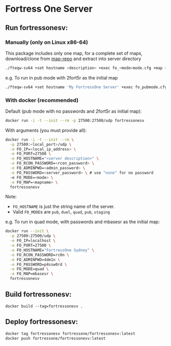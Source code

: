 # Fortress One Server

## Run fortressonesv:

### Manually (only on Linux x86-64)

This package includes only one map, for a complete set of maps, download/clone
from [map-repo](https://github.com/FortressOne/map-repo) and extract into
server directory

```sh
./fteqw-sv64 +set hostname <description> +exec fo_<mode>mode.cfg +map <map>
```

e.g. To run in pub mode with 2fort5r as the initial map

```sh
./fteqw-sv64 +set hostname 'My FortressOne Server' +exec fo_pubmode.cfg +map 2fort5r
```


### With docker (recommended)

Default (pub mode with no passwords and 2fort5r as initial map):

```sh
docker run -i -t --init --rm -p 27500:27500/udp fortressonesv
```

With arguments (you must provide all):

```sh
docker run -i -t --init --rm \
  -p 27500:<local_port>/udp \
  -e FO_IP=<local_ip_address> \
  -e FO_PORT=27500 \
  -e FO_HOSTNAME="<server description>" \
  -e FO_RCON_PASSWORD=<rcon_password> \
  -e FO_ADMINPWD=<admin_password> \
  -e FO_PASSWORD=<server_password> \ # use "none" for no password
  -e FO_MODE=<mode> \
  -e FO_MAP=<mapname> \
  fortressonesv
```

Note:
- `FO_HOSTNAME` is just the string name of the server.
- Valid `FO_MODE`s are `pub`, `duel`, `quad`, `pub`, `staging`

e.g. To run in quad mode, with passwords and mbasesr as the initial map:

```sh
docker run --init \
  -p 27500:27500/udp \
  -e FO_IP=localhost \
  -e FO_PORT=27500 \
  -e FO_HOSTNAME="FortressOne Sydney" \
  -e FO_RCON_PASSWORD=rc0n \
  -e FO_ADMINPWD=4dm1n \
  -e FO_PASSWORD=p4ssw0rd \
  -e FO_MODE=quad \
  -e FO_MAP=mbasesr \
  fortressonesv
```



## Build fortressonesv:

```
docker build --tag=fortressonesv .
```


## Deploy fortressonesv:

```sh
docker tag fortressonesv fortressone/fortressonesv:latest
docker push fortressone/fortressonesv:latest
```
